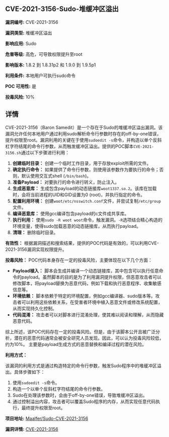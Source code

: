 ## CVE-2021-3156-Sudo-堆缓冲区溢出

**漏洞编号:** CVE-2021-3156

**漏洞类型:** 堆缓冲区溢出

**影响应用:** Sudo

**危害等级:** 高危，可导致权限提升至root

**影响版本:** 1.8.2 到 1.8.31p2 和 1.9.0 到 1.9.5p1

**利用条件:** 本地用户可执行sudo命令

**POC 可用性:** 是

**投毒风险:** 10%

## 详情

CVE-2021-3156（Baron Samedit）是一个存在于Sudo的堆缓冲区溢出漏洞。该漏洞允许任何本地用户通过利用sudo解析命令行参数时存在的off-by-one错误，提升权限至root。漏洞利用的关键在于使用`sudoedit -s`命令，并构造以单个反斜杠字符结尾的命令行参数，从而触发缓冲区溢出。提供的POC脚本`CVE-2021-3156.sh`通过以下步骤进行利用：

1.  **创建临时目录：** 创建一个临时工作目录，用于存放exploit所需的文件。
2.  **确定执行命令：** 如果提供了命令行参数，则使用该参数作为要执行的命令；否则，默认使用交互式shell (`/bin/bash`)。
3.  **准备Payload：** 对要执行的命令进行转义，防止注入。
4.  **生成恶意库：** 生成包含payload的动态链接库`woot1337.so.2`。该库在加载时，会将当前进程的UID和GID设置为0 (root)，并执行指定的命令。
5.  **配置利用环境：**  创建`woot/etc/nsswitch.conf`文件，并尝试复制`/etc/group`文件。
6.  **编译恶意库：** 使用gcc编译包含payload的c文件成共享库。
7.  **执行利用：** 使用`sudo -R woot woot`命令，触发漏洞。`-R`选项结合精心构造的环境变量，使得sudo加载恶意的动态链接库，从而执行payload。
8.  **清理：** 删除临时目录。

**有效性：** 根据漏洞描述和搜索结果，提供的POC代码是有效的，可以利用CVE-2021-3156漏洞实现权限提升。

**投毒风险：** POC代码本身存在一定的投毒风险，主要体现在以下几个方面：

*   **Payload植入：** 脚本会生成并编译一个动态链接库，其中包含可以执行任意命令的payload。虽然脚本的目的是为了利用漏洞提升权限，但恶意攻击者可以修改脚本，将payload替换为恶意代码，例如下载和执行恶意程序、收集敏感信息等。
*   **环境依赖：** 脚本依赖于特定的环境配置，例如gcc编译器、sudo版本等。攻击者可以利用这些依赖关系，在受害者环境中植入恶意文件或修改系统配置，从而实现持久化控制。
*   **代码混淆：** 攻击者可以对脚本进行混淆处理，使其难以阅读和理解，从而隐藏恶意代码。

综上所述，该POC代码存在一定的投毒风险。但是，由于该脚本公开且被广泛分析，潜在的恶意代码通常会被安全研究人员发现。因此，可以认为投毒风险较低，约为10%。 主要是payload生成方式的恶意替换和编译过程的潜在风险。

**利用方式：**

该漏洞的利用方式是通过构造特定的命令行参数，触发Sudo程序中的堆缓冲区溢出。具体步骤如下：

1.  使用`sudoedit -s`命令。
2.  构造一个以单个反斜杠字符结尾的命令行参数。
3.  Sudo在处理该参数时，会由于off-by-one错误，导致堆缓冲区溢出。
4.  通过控制溢出内容，攻击者可以覆盖Sudo程序的内存，从而实现任意代码执行，最终提升权限至root。

**项目地址:** [Maalfer/Sudo-CVE-2021-3156](https://github.com/Maalfer/Sudo-CVE-2021-3156)

**漏洞详情:** [CVE-2021-3156](https://nvd.nist.gov/vuln/detail/CVE-2021-3156)